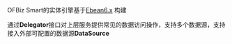   OFBiz Smart的实体引擎基于[Ebean6.x](https://github.com/ebean-orm/avaje-ebeanorm) 构建

通过<b>Delegator</b>接口对上层服务提供常见的数据访问操作，支持多个数据源，支持接入外部可配置的数据源<b>DataSource</b>
